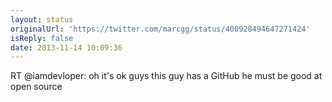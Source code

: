 ```yaml
---
layout: status
originalUrl: 'https://twitter.com/marcgg/status/400928494647271424'
isReply: false
date: 2013-11-14 10:09:36
---
```


RT @iamdevloper: oh it's ok guys this guy has a GitHub he must be good at open source
